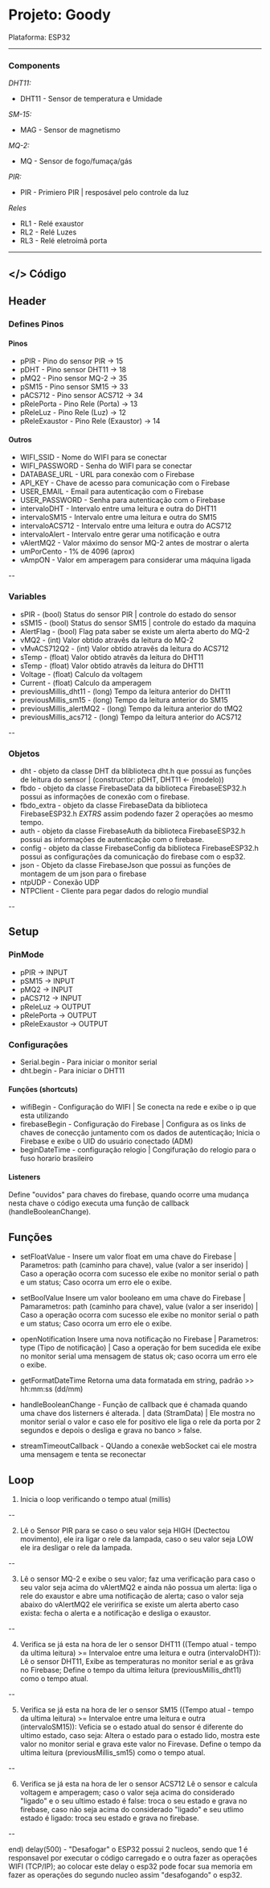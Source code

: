 # Projeto: Goody
Plataforma: ESP32

---

### Components
*DHT11:*
* DHT11 - Sensor de temperatura e Umidade

*SM-15:*
* MAG - Sensor de magnetismo 

*MQ-2:*
* MQ - Sensor de fogo/fumaça/gás

*PIR:*
* PIR - Primiero PIR | resposável pelo controle da luz
  
*Reles*
* RL1 - Relé exaustor
* RL2 - Relé Luzes
* RL3 - Relé eletroímã porta


---

## </> Código 

## Header
### Defines Pinos
#### Pinos
* pPIR - Pino do sensor PIR -> 15
* pDHT - Pino sensor DHT11 -> 18
* pMQ2 - Pino sensor MQ-2 -> 35
* pSM15 - Pino sensor SM15 -> 33
* pACS712 - Pino sensor ACS712 -> 34
* pRelePorta - Pino Rele (Porta) -> 13
* pReleLuz - Pino Rele (Luz) -> 12
* pReleExaustor - Pino Rele (Exaustor) -> 14
#### Outros
* WIFI_SSID - Nome do WIFI para se conectar
* WIFI_PASSWORD - Senha do WIFI para se conectar
* DATABASE_URL - URL para conexão com o Firebase
* API_KEY - Chave de acesso para comunicação com o Firebase
* USER_EMAIL - Email para autenticação com o Firebase
* USER_PASSWORD - Senha para autenticação com o Firebase
* intervaloDHT - Intervalo entre uma leitura e outra do DHT11
* intervaloSM15 - Intervalo entre uma leitura e outra do SM15
* intervaloACS712 - Intervalo entre uma leitura e outra do ACS712
* intervaloAlert - Intervalo entre gerar uma notificação e outra
* vAlertMQ2 - Valor máximo do sensor MQ-2 antes de mostrar o alerta
* umPorCento - 1% de 4096 (aprox)
* vAmpON - Valor em amperagem para considerar uma máquina ligada

--

### Variables
* sPIR - (bool) Status do sensor PIR | controle do estado do sensor
* sSM15 - (bool) Status do sensor SM15 | controle do estado da maquina
* AlertFlag - (bool) Flag pata saber se existe um alerta aberto do MQ-2
* vMQ2 - (int) Valor obtido atravês da leitura do MQ-2
* vMvACS712Q2 - (int) Valor obtido atravês da leitura do ACS712
* sTemp - (float) Valor obtido atravês da leitura do DHT11 
* sTemp - (float) Valor obtido atravês da leitura do DHT11 
* Voltage - (float) Calculo da voltagem 
* Current - (float) Calculo da amperagem  
* previousMillis_dht11 - (long) Tempo da leitura anterior do DHT11
* previousMillis_sm15 - (long) Tempo da leitura anterior do SM15
* previousMillis_alertMQ2 - (long) Tempo da leitura anterior do tMQ2
* previousMillis_acs712 - (long) Tempo da leitura anterior do ACS712


--

### Objetos
* dht - objeto da classe DHT da bliblioteca dht.h que possui as funções de leitura do sensor | (constructor: pDHT, DHT11 <- (modelo))
* fbdo - objeto da classe FirebaseData da biblioteca FirebaseESP32.h possui as informações de conexão com o firebase.
* fbdo_extra - objeto da classe FirebaseData da biblioteca FirebaseESP32.h *EXTRS* assim podendo fazer 2 operações ao mesmo tempo.
* auth - objeto da classe FirebaseAuth da biblioteca FirebaseESP32.h possui as informações de autenticação com o firebase.
* config - objeto da classe FirebaseConfig da biblioteca FirebaseESP32.h possui as configurações da comunicação do firebase com o esp32.
* json - Objeto da classe FirebaseJson que possui as funções de montagem de um json para o firebase
* ntpUDP - Conexão UDP 
* NTPClient - Cliente para pegar dados do relogio mundial

--

## Setup
### PinMode
* pPIR -> INPUT
* pSM15 -> INPUT
* pMQ2 -> INPUT
* pACS712 -> INPUT
* pReleLuz -> OUTPUT
* pRelePorta -> OUTPUT
* pReleExaustor -> OUTPUT
### Configurações
* Serial.begin - Para iniciar o monitor serial
* dht.begin - Para iniciar o DHT11
#### Funções (shortcuts)
* wifiBegin - Configuração do WIFI | Se conecta na rede e exibe o ip que esta utilizando
* firebaseBegin - Configuração do Firebase | Configura as os links de chaves de conecção juntamento com os dados de autenticação; Inicia o Firebase e exibe o UID do usuário conectado (ADM)
* beginDateTime - configuração relogio | Congifuração do relogio para o fuso horario brasileiro
#### Listeners
Define "ouvidos" para chaves do firebase, quando ocorre uma mudança nesta chave o código executa uma função de callback (handleBooleanChange).


## Funções 
* setFloatValue - Insere um valor float em uma chave do Firebase | Parametros: path (caminho para chave), value (valor a ser inserido) | Caso a operação ocorra com sucesso ele exibe no monitor serial o path e um status; Caso ocorra um erro ele o exibe.

* setBoolValue Insere um valor booleano em uma chave do Firebase | Pamarametros: path (caminho para chave), value (valor a ser inserido) | Caso a operação ocorra com sucesso ele exibe no monitor serial o path e um status; Caso ocorra um erro ele o exibe.

* openNotification Insere uma nova notificação no Firebase | Parametros: type (Tipo de notificação) | Caso a operação for bem sucedida ele exibe no monitor serial uma mensagem de status ok; caso ocorra um erro ele o exibe.

* getFormatDateTime Retorna uma data formatada em string, padrão >> hh:mm:ss (dd/mm)

* handleBooleanChange - Função de callback que é chamada quando uma chave dos listerners é alterada. | data (StramData)  |  Ele mostra no monitor serial o valor e caso ele for positivo ele liga o rele da porta por 2 segundos e depois o desliga e grava no banco > false.

* streamTimeoutCallback - QUando a conexãe webSocket cai ele mostra uma mensagem e tenta se reconectar

## Loop
1) Inicia o loop verificando o tempo atual (millis)

--

2) Lê o Sensor PIR para se caso o seu valor seja HIGH (Dectectou movimento), ele ira ligar o rele da lampada, caso o seu valor seja LOW ele ira desligar o rele da lampada.

--

3) Lê o sensor MQ-2 e exibe o seu valor; faz uma verificação para caso o seu valor seja acima do vAlertMQ2 e ainda não possua um alerta: liga o rele do exaustor e abre uma notificação de alerta; caso o valor seja abaixo do vAlertMQ2 ele veririfica se existe um alerta aberto caso exista: fecha o alerta e a notificação e desliga o exaustor.

--

4) Verifica se já esta na hora de ler o sensor DHT11 ((Tempo atual - tempo da ultima leitura) >= Intervaloe entre uma leitura e outra (intervaloDHT)):
    Lê o sensor DHT11, Exibe as temperaturas no monitor serial e as grâva no Firebase; Define o tempo da ultima leitura (previousMillis_dht11) como o tempo atual.

--

5) Verifica se já esta na hora de ler o sensor SM15 ((Tempo atual - tempo da ultima leitura) >= Intervaloe entre uma leitura e outra (intervaloSM15)):
    Veficia se o estado atual do sensor é diferente do ultimo estado, caso seja:
        Altera o estado para o estado lido, mostra este valor no monitor serial e grava este valor no Firevase.
     Define o tempo da ultima leitura (previousMillis_sm15) como o tempo atual.

--

6) Verifica se já esta na hora de ler o sensor ACS712
    Lê o sensor e calcula voltagem e amperagem; caso o valor seja acima do considerado "ligado" e o seu ultimo estado é false: troca o seu estado e grava no firebase, caso não seja acima do considerado "ligado" e seu utlimo estado é ligado: troca seu estado e grava no firebase.

--

end) delay(500) - "Desafogar" o ESP32 possui 2 nucleos, sendo que 1 é responsavel por executar o código carregado e o outra fazer as operações WIFI (TCP/IP); ao colocar este delay o esp32 pode focar sua memoria em fazer as operações do segundo nucleo assim "desafogando" o esp32.